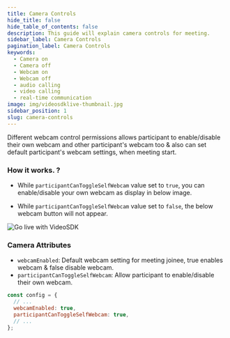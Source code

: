 ```yaml
---
title: Camera Controls
hide_title: false
hide_table_of_contents: false
description: This guide will explain camera controls for meeting.
sidebar_label: Camera Controls
pagination_label: Camera Controls
keywords:
  - Camera on
  - Camera off
  - Webcam on
  - Webcam off
  - audio calling
  - video calling
  - real-time communication
image: img/videosdklive-thumbnail.jpg
sidebar_position: 1
slug: camera-controls
---
```


Different webcam control permissions allows participant to enable/disable their own webcam and other participant's webcam too & also can set default participant's webcam settings, when meeting start.

### How it works. ?

- While `participantCanToggleSelfWebcam` value set to `true`, you can enable/disable your own webcam as display in below image.

- While `participantCanToggleSelfWebcam` value set to `false`, the below webcam button will not appear.

![Go live with VideoSDK](/img/prebuilt/prebuilt-webcam.png)

### Camera Attributes

- `webcamEnabled`: Default webcam setting for meeting joinee, true enables webcam & false disable webcam.
- `participantCanToggleSelfWebcam`: Allow participant to enable/disable their own webcam.

```js title="index.html"
const config = {
  // ...
  webcamEnabled: true,
  participantCanToggleSelfWebcam: true,
  // ...
};
```
